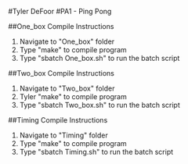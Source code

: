 #Tyler DeFoor
#PA1 - Ping Pong

##One_box Compile Instructions
1. Navigate to "One_box" folder
2. Type "make" to compile program
3. Type "sbatch One_box.sh" to run the batch script

##Two_box Compile Instructions
1. Navigate to "Two_box" folder
2. Tyler "make" to compile program
3. Type "sbatch Two_box.sh" to run the batch script

##Timing Compile Instructions
1. Navigate to "Timing" folder
2. Type "make" to compile program
3. Type "sbatch Timing.sh" to run the batch script
